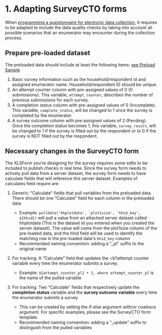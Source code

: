 
# 1. Adapting SurveyCTO forms
When [programming a questionnaire for electronic data collection](https://docs.surveycto.com/02-designing-forms/01-core-concepts/02.starting-a-new-form.html), it requires to be adapted to include the data quality checks by taking into account all possible scenarios that an enumerator may encounter during the collection process.
## Prepare pre-loaded dataset

The preloaded data should include at least the following items:
[see Preload Sample](https://github.com/dime-worldbank/iesurveykit/blob/initial-update/iesurveychecks/scto/Preloaded%20Data%20Sample.xlsx)

  1. Basic survey information such as the household/respondent id and assigned enumerator name.  Household/respondent ID should be unique.
  2. An attempt counter column with pre-assigned values of 0 (0 submissions). This variable, `attempt_counter`, describes the number of previous submissions for each survey.
  3. A completion status column with pre-assigned values of 0 (Incomplete). This variable, `complete_status`, will be changed to 1 once the survey is completed by the enumerator.
  4. A survey outcome column with pre-assigned values of 2 (Pending).  Once the completion status becomes 1, this variable, `survey_result`, will be changed to 1 if the survey is filled out by the respondent or to 0 if the survey is NOT filled out by the respondent.

## Necessary changes in the SurveyCTO form
The XLSForm you're designing for the survey requires some edits to be included to publish checks in real time. Since the survey form needs to actively pull data from a server dataset, the survey form needs to have calculate fields that will reference this server dataset. Examples of calculates field require are:
1. Generic: “Calculate” fields that pull variables from the preloaded data. There should be one “Calculate” field for each column in the preloaded data
   * Example:  `pulldata('hhplotdata', 'plot1size', 'hhid_key', ${hhid})` will pull a value from an attached server dataset called hhplotdata (This is the dataset id you entered when you created the server dataset). The value will come from the plot1size column of the pre-loaded data, and the hhid field will be used to identify the matching row in the pre-loaded data's `hhid_key` column
   * Recommended naming convention:  adding a “_pl” suffix to the original name

2. For tracking: A “Calculate” field that updates the <b?attempt counter</b> variable every time the enumerator submits a survey.
    * Example: `${attempt_counter_pl} + 1, where attempt_counter_pl` is the name of the pulled variable

3. For tracking: Two “Calculate” fields that respectively update the <b>completion status</b> variable and the <b>survey outcome variable</b> every time the enumerator submits a survey
    * This can be created by setting the if-else argument with/or coalesce argument. For specific examples, please see the SurveyCTO form template.
    * Recommended naming convention: adding a “_update” suffix to distinguish from the pulled variables
